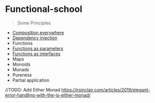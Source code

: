 # Functional-school

> Some Principles

- [Composition everywhere](./Composition/description.md)
- [Dependency injection](./Functions/dependencyInjection.md)
- Functions
- [Functions as parameters](./Functions/asParameters.md)
- [Functions as interfaces](./Functions/asInterfaces.md)
- Maps
- Monoids
- Monads
- Pureness
- Partial application

//TODO: Add Either Monad
https://jrsinclair.com/articles/2019/elegant-error-handling-with-the-js-either-monad/
